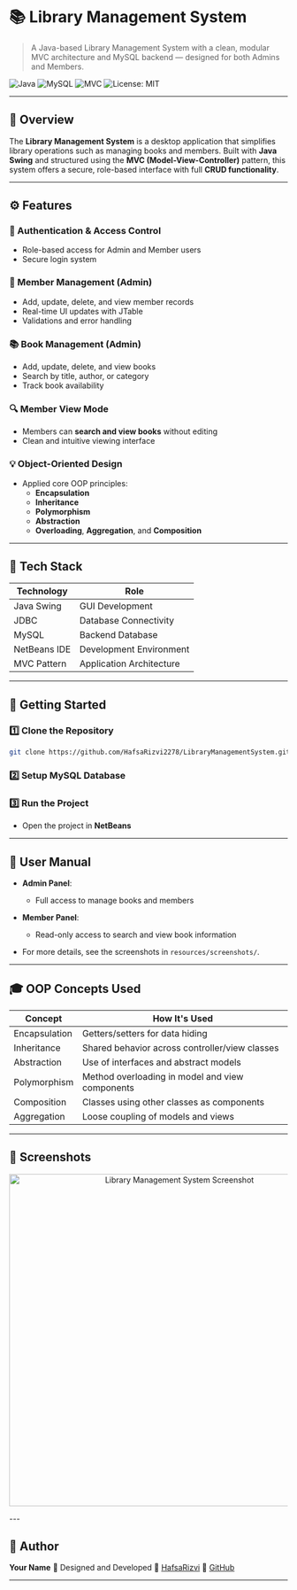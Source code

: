 
# 📚 Library Management System

> A Java-based Library Management System with a clean, modular MVC architecture and MySQL backend — designed for both Admins and Members.

![Java](https://img.shields.io/badge/Java-Swing-orange?style=flat-square&logo=java)
![MySQL](https://img.shields.io/badge/Database-MySQL-blue?style=flat-square&logo=mysql)
![MVC](https://img.shields.io/badge/Pattern-MVC-purple?style=flat-square)
![License: MIT](https://img.shields.io/badge/License-MIT-green?style=flat-square)

---

## 🧾 Overview

The **Library Management System** is a desktop application that simplifies library operations such as managing books and members. Built with **Java Swing** and structured using the **MVC (Model-View-Controller)** pattern, this system offers a secure, role-based interface with full **CRUD functionality**.

---

## ⚙️ Features

### 🔐 Authentication & Access Control
- Role-based access for Admin and Member users
- Secure login system

### 👥 Member Management (Admin)
- Add, update, delete, and view member records
- Real-time UI updates with JTable
- Validations and error handling

### 📚 Book Management (Admin)
- Add, update, delete, and view books
- Search by title, author, or category
- Track book availability

### 🔍 Member View Mode
- Members can **search and view books** without editing
- Clean and intuitive viewing interface

### 💡 Object-Oriented Design
- Applied core OOP principles:
  - **Encapsulation**
  - **Inheritance**
  - **Polymorphism**
  - **Abstraction**
  - **Overloading**, **Aggregation**, and **Composition**

---

## 🧰 Tech Stack

| Technology     | Role                         |
|----------------|------------------------------|
| Java Swing     | GUI Development              |
| JDBC           | Database Connectivity        |
| MySQL          | Backend Database             |
| NetBeans IDE   | Development Environment      |
| MVC Pattern    | Application Architecture     |

---

## 🚀 Getting Started

### 1️⃣ Clone the Repository
```bash
git clone https://github.com/HafsaRizvi2278/LibraryManagementSystem.git
````

### 2️⃣ Setup MySQL Database

### 3️⃣ Run the Project

* Open the project in **NetBeans**


---

## 📖 User Manual

* **Admin Panel**:

  * Full access to manage books and members
* **Member Panel**:

  * Read-only access to search and view book information
* For more details, see the screenshots in `resources/screenshots/`.

---

## 🎓 OOP Concepts Used

| Concept       | How It's Used                                   |
| ------------- | ----------------------------------------------- |
| Encapsulation | Getters/setters for data hiding                 |
| Inheritance   | Shared behavior across controller/view classes  |
| Abstraction   | Use of interfaces and abstract models           |
| Polymorphism  | Method overloading in model and view components |
| Composition   | Classes using other classes as components       |
| Aggregation   | Loose coupling of models and views              |

---

## 📸 Screenshots

<p align="center">
  <img src="./resources/screenshots/Screenshot_12-6-2025_65359_.jpeg" alt="Library Management System Screenshot" width="600"/>
</p>
---

## 👤 Author

**Your Name**
🎨 Designed and Developed
📧 [HafsaRizvi](mailto:rizvihafsa100@gmail.com)
🔗 [GitHub](https://github.com/HafsaRizvi2278/)

---

